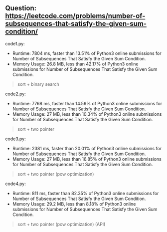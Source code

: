 ## Question: https://leetcode.com/problems/number-of-subsequences-that-satisfy-the-given-sum-condition/

code1.py:
* Runtime: 7804 ms, faster than 13.51% of Python3 online submissions for Number of Subsequences That Satisfy the Given Sum Condition.
* Memory Usage: 26.8 MB, less than 42.17% of Python3 online submissions for Number of Subsequences That Satisfy the Given Sum Condition.
> sort + binary search

code2.py:
* Runtime: 7768 ms, faster than 14.59% of Python3 online submissions for Number of Subsequences That Satisfy the Given Sum Condition.
* Memory Usage: 27 MB, less than 10.34% of Python3 online submissions for Number of Subsequences That Satisfy the Given Sum Condition.
> sort + two pointer

code3.py:
* Runtime: 2381 ms, faster than 20.01% of Python3 online submissions for Number of Subsequences That Satisfy the Given Sum Condition.
* Memory Usage: 27 MB, less than 16.85% of Python3 online submissions for Number of Subsequences That Satisfy the Given Sum Condition.
> sort + two pointer (pow optimization)

code4.py:
* Runtime: 811 ms, faster than 82.35% of Python3 online submissions for Number of Subsequences That Satisfy the Given Sum Condition.
* Memory Usage: 29.2 MB, less than 8.18% of Python3 online submissions for Number of Subsequences That Satisfy the Given Sum Condition.
> sort + two pointer (pow optimization) (API)
